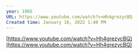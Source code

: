 ```yaml
---
year: 1965
URL: https://www.youtube.com/watch?v=Hh4grezycBQ
Created time: January 16, 2022 1:40 PM
---
```

[https://www.youtube.com/watch?v=Hh4grezycBQ](https://www.youtube.com/watch?v=Hh4grezycBQ)
